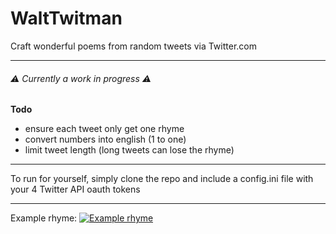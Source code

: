 # WaltTwitman
Craft wonderful poems from random tweets via Twitter.com

------------


######  ⚠️ Currently a work in progress ⚠️

**Todo**
- ensure each tweet only get one rhyme
- convert numbers into english (1 to one)
- limit tweet length (long tweets can lose the rhyme)

------------


To run for yourself, simply clone the repo and include a config.ini file with your 4 Twitter API oauth tokens

------------




Example rhyme:
[![Example rhyme ](https://cdn.discordapp.com/attachments/183021849892880384/465346389132705802/DhjNYQ4XkAYE1WB.png "Example rhyme ")](https://cdn.discordapp.com/attachments/183021849892880384/465346389132705802/DhjNYQ4XkAYE1WB.png "Example rhyme ")
